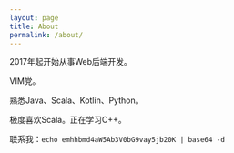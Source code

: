 ```yaml
---
layout: page
title: About
permalink: /about/
---
```


2017年起开始从事Web后端开发。

VIM党。

熟悉Java、Scala、Kotlin、Python。

极度喜欢Scala。正在学习C++。

联系我：`echo emhhbmd4aW5Ab3V0bG9vay5jb20K | base64 -d`
